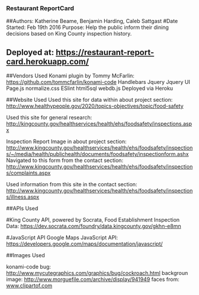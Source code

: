 ### Restaurant ReportCard
##Authors: Katherine Beame, Benjamin Harding, Caleb Sattgast
#Date Started: Feb 19th 2016
Purpose: Help the public inform their dining decisions based on King County inspection history.

## Deployed at: https://restaurant-report-card.herokuapp.com/

##Vendors Used
Konami plugin by Tommy McFarlin: https://github.com/tommcfarlin/konami-code
Handlebars
Jquery
Jquery UI
Page.js
normalize.css
ESlint
html5sql
webdb.js
Deployed via Heroku


##Website Used
Used this site for data within about project section:
http://www.healthypeople.gov/2020/topics-objectives/topic/food-safety

Used this site for general research: http://kingcounty.gov/healthservices/health/ehs/foodsafety/inspections.aspx

Inspection Report Image in about project section: http://www.kingcounty.gov/healthservices/health/ehs/foodsafety/inspections/~/media/health/publichealth/documents/foodsafety/inspectionform.ashx
Navigated to this form from the contact section: http://www.kingcounty.gov/healthservices/health/ehs/foodsafety/inspections/complaints.aspx

Used information from this site in the contact section: http://www.kingcounty.gov/healthservices/health/ehs/foodsafety/inspections/illness.aspx


##APIs Used

#King County API, powered by Socrata, Food Establishment Inspection Data: https://dev.socrata.com/foundry/data.kingcounty.gov/gkhn-e8mn

#JavaScript API Google Maps JavaScript API:  https://developers.google.com/maps/documentation/javascript/

##Images Used

konami-code bug: http://www.mycutegraphics.com/graphics/bug/cockroach.html
backgroun image: http://www.morguefile.com/archive/display/941949
faces from: www.clipartof.com
